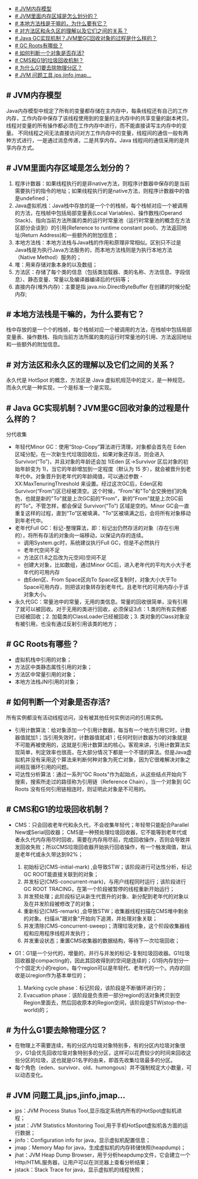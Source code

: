 - [\# JVM内存模型](#-jvm内存模型)
- [\# JVM里面内存区域是怎么划分的？](#-jvm里面内存区域是怎么划分的)
- [\# 本地方法栈是干嘛的，为什么要有它？](#-本地方法栈是干嘛的为什么要有它)
- [\# 对方法区和永久区的理解以及它们之间的关系？](#-对方法区和永久区的理解以及它们之间的关系)
- [\# Java GC实现机制？JVM里GC回收对象的过程是什么样的？](#-java-gc实现机制jvm里gc回收对象的过程是什么样的)
- [\# GC Roots有哪些？](#-gc-roots有哪些)
- [\# 如何判断一个对象是否存活?](#-如何判断一个对象是否存活)
- [\# CMS和G1的垃圾回收机制？](#-cms和g1的垃圾回收机制)
- [\# 为什么G1要去除物理分区？](#-为什么g1要去除物理分区)
- [\# JVM 问题工具,jps,jinfo,jmap...](#-jvm-问题工具jpsjinfojmap)

## \# JVM内存模型
Java内存模型中规定了所有的变量都存储在主内存中，每条线程还有自己的工作内存，工作内存中保存了该线程使用到的变量的主内存中的共享变量的副本拷贝。
线程对变量的所有操作都必须在工作内存中进行，而不能直接读写主内存中的变量。
不同线程之间无法直接访问对方工作内存中的变量，线程间的通信一般有两种方式进行，一是通过消息传递，二是共享内存。Java 线程间的通信采用的是共享内存方式。

## \# JVM里面内存区域是怎么划分的？
1. 程序计数器：如果线程执行的是非native方法，则程序计数器中保存的是当前需要执行的指令的地址；如果线程执行的是native方法，则程序计数器中的值是undefined；
2. Java虚拟机栈：Java栈中存放的是一个个的栈帧，每个栈帧对应一个被调用的方法，在栈帧中包括局部变量表(Local Variables)、操作数栈(Operand Stack)、指向当前方法所属的类的运行时常量池（运行时常量池的概念在方法区部分会谈到）的引用(Reference to runtime constant pool)、方法返回地址(Return Address)和一些额外的附加信息；
3. 本地方法栈：本地方法栈与Java栈的作用和原理非常相似。区别只不过是Java栈是为执行Java方法服务的，而本地方法栈则是为执行本地方法（Native Method）服务的；
4. 堆：用来存储对象本身的以及数组；
5. 方法区：存储了每个类的信息（包括类加载器、类的名称、方法信息、字段信息）、静态变量、常量以及编译器编译后的代码等；
6. 直接内存(堆外内存)：主要是指 java.nio.DirectByteBuffer 在创建的时候分配内存;

## \# 本地方法栈是干嘛的，为什么要有它？
栈中存放的是一个个的栈帧，每个栈帧对应一个被调用的方法，在栈帧中包括局部变量表、操作数栈、指向当前方法所属的类的运行时常量池的引用、方法返回地址和一些额外的附加信息。

## \# 对方法区和永久区的理解以及它们之间的关系？
永久代是 HotSpot 的概念，方法区是 Java 虚拟机规范中的定义，是一种规范，而永久代是一种实现，一个是标准一个是实现。

## \# Java GC实现机制？JVM里GC回收对象的过程是什么样的？
分代收集
- 年轻代Minor GC：使用“Stop-Copy”算法进行清理，对象都会首先在 Eden 区域分配，在一次新生代垃圾回收后，如果对象还存活，则会进入 Survivor(“To”)，并且对象的年龄还会加 1(Eden 区->Survivor 区后对象的初始年龄变为 1)，当它的年龄增加到一定程度（默认为 15 岁），就会被晋升到老年代中。对象晋升到老年代的年龄阈值，可以通过参数 -XX:MaxTenuringThreshold 来设置。经过这次GC后，Eden区和Survivor(“From")区已经被清空。这个时候，“From"和"To"会交换他们的角色，也就是新的"To"就是上次GC前的“From”，新的"From"就是上次GC前的"To”。不管怎样，都会保证 Survivor(“To”) 区域是空的。Minor GC会一直重复这样的过程，直到“To”区被填满，"To"区被填满之后，会将所有对象移动到年老代中。
- 老年代Full GC：标记-整理算法，即：标记出仍然存活的对象（存在引用的），将所有存活的对象向一端移动，以保证内存的连续。
  - 调用System.gc时，系统建议执行Full GC，但是不必然执行
  - 老年代空间不足
  - 方法区(1.8之后改为元空间)空间不足
  - 创建大对象，比如数组，通过Minor GC后，进入老年代的平均大小大于老年代的可用内存
  - 由Eden区、From Space区向To Space区复制时，对象大小大于To Space可用内存，则把该对象转存到老年代，且老年代的可用内存小于该对象大小。
- 永久代GC：常量池中的常量，无用的类信息。常量的回收很简单，没有引用了就可以被回收。对于无用的类进行回收，必须保证3点：1.类的所有实例都已经被回收；2. 加载类的ClassLoader已经被回收；3. 类对象的Class对象没有被引用，也没有通过反射引用该类的地方；

## \# GC Roots有哪些？
- 虚拟机栈中引用的对象；
- 方法区中类静态属性引用的对象；
- 方法区中常量引用的对象；
- 本地方法栈JNI引用的对象；

## \# 如何判断一个对象是否存活?
所有实例都没有活动线程访问，没有被其他任何实例访问的引用实例。
- 引用计数算法：给对象添加一个引用计数器，每当有一个地方引用它时，计数器值就加1；当引用失效时，计数器值就减1；任何时刻计数器为0的对象就是不可能再被使用的，这就是引用计数算法的核心。客观来讲，引用计数算法实现简单，判定效率也很高，在大部分情况下都是一个不错的算法。但是Java虚拟机并没有采用这个算法来判断何种对象为死亡对象，因为它很难解决对象之间相互循环引用的问题。
- 可达性分析算法：通过一系列“GC Roots"作为起始点，从这些结点开始向下搜索，搜索所走过的路径称为引用链（Reference Chain），当一个对象到 GC Roots 没有任何引用链相连时，则证明此对象是不可用的。

## \# CMS和G1的垃圾回收机制？
- CMS：只会回收老年代和永久代，不会收集年轻代；年轻带只能配合Parallel New或Serial回收器； CMS是一种预处理垃圾回收器，它不能等到老年代或者永久代内存用尽时回收，需要在内存用尽前，完成回收操作，否则会导致并发回收失败；所以CMS垃圾回收器开始执行回收操作，有一个触发阈值，默认是老年代或永久带达到92%；
  1. 初始标记(CMS-initial-mark) ,会导致STW；该阶段进行可达性分析，标记GC ROOT能直接关联到的对象；
  2. 并发标记(CMS-concurrent-mark)，与用户线程同时运行；该阶段进行GC ROOT TRACING，在第一个阶段被暂停的线程重新开始运行；
  3. 并发预处理；此阶段标记从新生代晋升的对象、新分配到老年代的对象以及在并发阶段被修改了的对象；
  4. 重新标记(CMS-remark) ,会导致STW；收集器线程扫描在CMS堆中剩余的对象。扫描从"跟对象"开始向下追溯，并处理对象关联；
  5. 并发清除(CMS-concurrent-sweep)；清理垃圾对象，这个阶段收集器线程和应用程序线程并发执行；
  6. 并发重设状态；重置CMS收集器的数据结构，等待下一次垃圾回收；

- G1：G1是一个分代的，增量的，并行与并发的标记-复制垃圾回收器。G1垃圾回收器是compacting的，因此其回收得到的空间是连续的；G1将内存划分一个个固定大小的region，每个region可以是年轻代、老年代的一个。内存的回收是以region作为基本单位的；
  1. Marking cycle phase：标记阶段，该阶段是不断循环进行的；
  2. Evacuation phase：该阶段是负责把一部分region的活对象拷贝到空Region里面去，然后回收原本的Region空间，该阶段是STW(stop-the-world)的；

## \# 为什么G1要去除物理分区？
- 在物理上不需要连续，有的分区内垃圾对象特别多，有的分区内垃圾对象很少，G1会优先回收垃圾对象特别多的分区，这样可以花费较少的时间来回收这些分区的垃圾，这也就是G1名字的由来，即首先收集垃圾最多的分区。
- 每个角色（eden、survivor、old、humongous）并不强制规定大小数量，可以动态变化。

## \# JVM 问题工具,jps,jinfo,jmap...
- jps：JVM Process Status Tool,显示指定系统内所有的HotSpot虚拟机进程；
- jstat：JVM Statistics Monitoring Tool,用于手机HotSpot虚拟机各方面的运行数据；
- jinfo：Configuration info for java，显示虚拟机配置信息；
- jmap：Memory Map for java，生成虚拟机的内存转储快照(heapdump)；
- jhat：JVM Heap Dump Browser，用于分析heapdump文件，它会建立一个Http/HTML服务器，让用户可以在浏览器上查看分析结果；
- jstack：Stack Trace for java，显示虚拟机的线程快照；